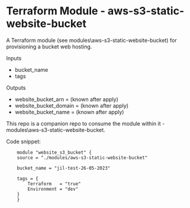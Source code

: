 # Terraform Module - aws-s3-static-website-bucket

A Terraform module (see modules\aws-s3-static-website-bucket) for provisioning a bucket web hosting.

Inputs
  - bucket_name
  - tags

Outputs
  - website_bucket_arn      = (known after apply)
  - website_bucket_domain   = (known after apply)
  - website_bucket_name     = (known after apply)

This repo is a companion repo to consume the module within it - modules\aws-s3-static-website-bucket.

Code snippet:
```
    module "website_s3_bucket" {
    source = "./modules/aws-s3-static-website-bucket"

    bucket_name = "jil-test-26-05-2023"

    tags = {
        Terraform   = "true"
        Environment = "dev"
    }
    }
```

